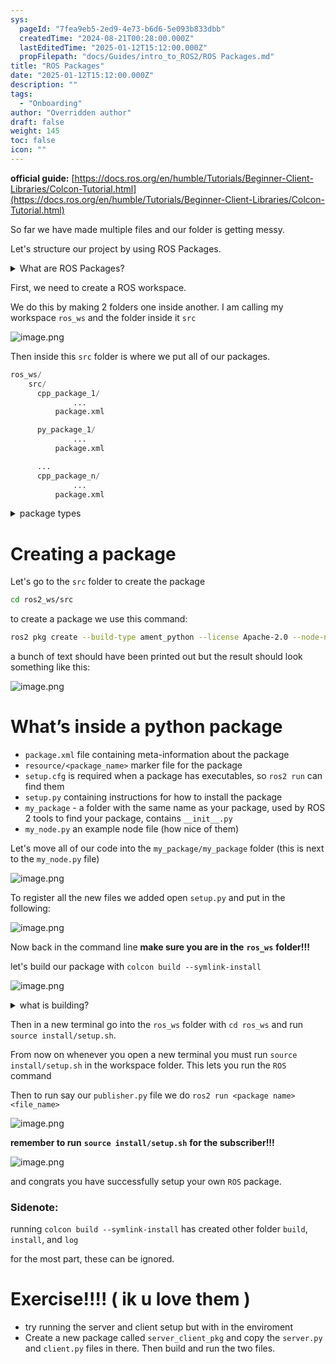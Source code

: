 ```yaml
---
sys:
  pageId: "7fea9eb5-2ed9-4e73-b6d6-5e093b833dbb"
  createdTime: "2024-08-21T00:28:00.000Z"
  lastEditedTime: "2025-01-12T15:12:00.000Z"
  propFilepath: "docs/Guides/intro_to_ROS2/ROS Packages.md"
title: "ROS Packages"
date: "2025-01-12T15:12:00.000Z"
description: ""
tags:
  - "Onboarding"
author: "Overridden author"
draft: false
weight: 145
toc: false
icon: ""
---
```


**official guide:** [https://docs.ros.org/en/humble/Tutorials/Beginner-Client-Libraries/Colcon-Tutorial.html](https://docs.ros.org/en/humble/Tutorials/Beginner-Client-Libraries/Colcon-Tutorial.html)

So far we have made multiple files and our folder is getting messy.

Let's structure our project by using ROS Packages.

<details>

<summary>What are ROS Packages?</summary>

ROS Packages are, as the name implies, packages of code that are highly sharable between ROS developers.

They consist of a folder, `package.xml` file, and source code

```python
      cpp_package_1/
		      ... imagine much code files here ..
          package.xml
```

</details>

First, we need to create a ROS workspace.

We do this by making 2 folders one inside another. I am calling my workspace `ros_ws` and the folder inside it `src`

![image.png](https://prod-files-secure.s3.us-west-2.amazonaws.com/d518164a-d88e-44d1-a4ee-3adb3bd8bce0/70706947-fd18-4537-a67b-e12946812d31/image.png?X-Amz-Algorithm=AWS4-HMAC-SHA256&X-Amz-Content-Sha256=UNSIGNED-PAYLOAD&X-Amz-Credential=ASIAZI2LB466T36AYZQO%2F20250306%2Fus-west-2%2Fs3%2Faws4_request&X-Amz-Date=20250306T170735Z&X-Amz-Expires=3600&X-Amz-Security-Token=IQoJb3JpZ2luX2VjEOj%2F%2F%2F%2F%2F%2F%2F%2F%2F%2FwEaCXVzLXdlc3QtMiJHMEUCIG%2B7l39D%2Fj21CRgMQ4z37hmdPKXv2%2F0%2FYnhkn%2BfjhAXrAiEAiLGtzycubtI5OPsZ0pqW3bEbL5OA7NQWIvPpA5yqF1Mq%2FwMIMRAAGgw2Mzc0MjMxODM4MDUiDLxqc0otZSm7URNWQircAyra2pCyy6zuXDkTSRRUysYUSwO2DYIWo3CjJZqviRHBuPcetUxrGarGFu4ciPV4i50ZgLxL06Nq6E6Uzh6UdVk6P2zJwgjqs6tMoVu0uMU3ByiyrTScGnDTu%2F2IVSe%2BNoWIyro7SX%2BK1vzvGeG0UuLV180mRFOr9BEFUmWIxc3rmR%2FHPvrpX76kmlsRpzPay8Gz9YXrKDmxT92n1sSAJ7UISvr%2F8hMukpO%2B%2Fn7QJFCGI70wS5lQxZbCHw4ctiOIXHqJoCtO7JY2FFEMGCsJId%2FvYjJPlwmKCV8nKllzZpq%2Fi3D%2FF0%2FIzAUOa6Gb6elxdyovcD6P5RII%2Fi5tNEQoCGnig0bMigMXbo66gWy1hZDjBenA8j9YQDufWqliR2ECGFnF1%2FyISYyAGgqvDN6PXVM%2B17zDvzcC%2BTnn5KMY%2Ffvvj0XaxNdVG1B4F6MLwe6QPWpRfE28TKHB6TQ70dnG9Gise%2BVv9YLvrtI0liQrWQBPJ2HxYck4YUR1VR8%2BBukrcXU5AoXyM5G4JdWxwnnavZRi%2BpZflEgB8rUCAn8NCxwhQ5%2BnpeAYJnQ2oAJJRtqFiQ%2Fb%2FzeH0Sqy9N%2F0EvrNBJ3CRYcs3MQ6tznLdM8L1tz%2FxOAS7mD%2FK%2BgdiEc5MJGQp74GOqUBTUNaDndnsFHw%2FbyV4MgX%2BAj8twqnnKWoLwYF%2FN1GJ5ufBkHASDwfPnHmf%2BEZFjtGPNrIDBcKZ6sEU5ahw1tuOViOOJG38ELiFG92fby8rXGvYDW3%2Fe%2FyFbQ5lo%2B10OUOxWb2y1%2BGin26X%2Fcue%2BHvl6yWZ2WL4iQr4aihlLYhj4qtiZKal4CdpsOqnxKp3o5UQsUBeBSbVvlbRxwC2fXpnDsLjdqn&X-Amz-Signature=09b5503eda9ac1307a3b106364e1d128e17a7c477186789339f978b95dce8889&X-Amz-SignedHeaders=host&x-id=GetObject)

Then inside this `src` folder is where we put all of our packages.

```python
ros_ws/
    src/
      cpp_package_1/
		      ...
          package.xml

      py_package_1/
		      ...
          package.xml

      ...
      cpp_package_n/
		      ...
          package.xml

```

<details>

<summary>package types</summary>

packages can be either `C++` or python.

the intern file structure is different for each but for this guide we will stick to creating python packages

</details>

# Creating a package

Let's go to the `src` folder to create the package

```bash
cd ros2_ws/src
```

to create a package we use this command:

```bash
ros2 pkg create --build-type ament_python --license Apache-2.0 --node-name my_node my_package
```

a bunch of text should have been printed out but the result should look something like this:

![image.png](https://prod-files-secure.s3.us-west-2.amazonaws.com/d518164a-d88e-44d1-a4ee-3adb3bd8bce0/e6cf1e3f-8512-4a3e-b131-079f800bf3e8/image.png?X-Amz-Algorithm=AWS4-HMAC-SHA256&X-Amz-Content-Sha256=UNSIGNED-PAYLOAD&X-Amz-Credential=ASIAZI2LB466T36AYZQO%2F20250306%2Fus-west-2%2Fs3%2Faws4_request&X-Amz-Date=20250306T170735Z&X-Amz-Expires=3600&X-Amz-Security-Token=IQoJb3JpZ2luX2VjEOj%2F%2F%2F%2F%2F%2F%2F%2F%2F%2FwEaCXVzLXdlc3QtMiJHMEUCIG%2B7l39D%2Fj21CRgMQ4z37hmdPKXv2%2F0%2FYnhkn%2BfjhAXrAiEAiLGtzycubtI5OPsZ0pqW3bEbL5OA7NQWIvPpA5yqF1Mq%2FwMIMRAAGgw2Mzc0MjMxODM4MDUiDLxqc0otZSm7URNWQircAyra2pCyy6zuXDkTSRRUysYUSwO2DYIWo3CjJZqviRHBuPcetUxrGarGFu4ciPV4i50ZgLxL06Nq6E6Uzh6UdVk6P2zJwgjqs6tMoVu0uMU3ByiyrTScGnDTu%2F2IVSe%2BNoWIyro7SX%2BK1vzvGeG0UuLV180mRFOr9BEFUmWIxc3rmR%2FHPvrpX76kmlsRpzPay8Gz9YXrKDmxT92n1sSAJ7UISvr%2F8hMukpO%2B%2Fn7QJFCGI70wS5lQxZbCHw4ctiOIXHqJoCtO7JY2FFEMGCsJId%2FvYjJPlwmKCV8nKllzZpq%2Fi3D%2FF0%2FIzAUOa6Gb6elxdyovcD6P5RII%2Fi5tNEQoCGnig0bMigMXbo66gWy1hZDjBenA8j9YQDufWqliR2ECGFnF1%2FyISYyAGgqvDN6PXVM%2B17zDvzcC%2BTnn5KMY%2Ffvvj0XaxNdVG1B4F6MLwe6QPWpRfE28TKHB6TQ70dnG9Gise%2BVv9YLvrtI0liQrWQBPJ2HxYck4YUR1VR8%2BBukrcXU5AoXyM5G4JdWxwnnavZRi%2BpZflEgB8rUCAn8NCxwhQ5%2BnpeAYJnQ2oAJJRtqFiQ%2Fb%2FzeH0Sqy9N%2F0EvrNBJ3CRYcs3MQ6tznLdM8L1tz%2FxOAS7mD%2FK%2BgdiEc5MJGQp74GOqUBTUNaDndnsFHw%2FbyV4MgX%2BAj8twqnnKWoLwYF%2FN1GJ5ufBkHASDwfPnHmf%2BEZFjtGPNrIDBcKZ6sEU5ahw1tuOViOOJG38ELiFG92fby8rXGvYDW3%2Fe%2FyFbQ5lo%2B10OUOxWb2y1%2BGin26X%2Fcue%2BHvl6yWZ2WL4iQr4aihlLYhj4qtiZKal4CdpsOqnxKp3o5UQsUBeBSbVvlbRxwC2fXpnDsLjdqn&X-Amz-Signature=04ad37608e67cd9039f6e8607e053eae7758fd975bc1d9bc61128a6bceec8def&X-Amz-SignedHeaders=host&x-id=GetObject)

# What’s inside a python package

- `package.xml` file containing meta-information about the package
- `resource/<package_name>` marker file for the package
- `setup.cfg` is required when a package has executables, so `ros2 run` can find them
- `setup.py` containing instructions for how to install the package
- `my_package` - a folder with the same name as your package, used by ROS 2 tools to find your package, contains `__init__.py`
- `my_node.py` an example node file (how nice of them)

Let's move all of our code into the `my_package/my_package` folder (this is next to the `my_node.py` file)

![image.png](https://prod-files-secure.s3.us-west-2.amazonaws.com/d518164a-d88e-44d1-a4ee-3adb3bd8bce0/9ce58f11-0da9-4d3e-b86d-506a9685d378/image.png?X-Amz-Algorithm=AWS4-HMAC-SHA256&X-Amz-Content-Sha256=UNSIGNED-PAYLOAD&X-Amz-Credential=ASIAZI2LB466T36AYZQO%2F20250306%2Fus-west-2%2Fs3%2Faws4_request&X-Amz-Date=20250306T170735Z&X-Amz-Expires=3600&X-Amz-Security-Token=IQoJb3JpZ2luX2VjEOj%2F%2F%2F%2F%2F%2F%2F%2F%2F%2FwEaCXVzLXdlc3QtMiJHMEUCIG%2B7l39D%2Fj21CRgMQ4z37hmdPKXv2%2F0%2FYnhkn%2BfjhAXrAiEAiLGtzycubtI5OPsZ0pqW3bEbL5OA7NQWIvPpA5yqF1Mq%2FwMIMRAAGgw2Mzc0MjMxODM4MDUiDLxqc0otZSm7URNWQircAyra2pCyy6zuXDkTSRRUysYUSwO2DYIWo3CjJZqviRHBuPcetUxrGarGFu4ciPV4i50ZgLxL06Nq6E6Uzh6UdVk6P2zJwgjqs6tMoVu0uMU3ByiyrTScGnDTu%2F2IVSe%2BNoWIyro7SX%2BK1vzvGeG0UuLV180mRFOr9BEFUmWIxc3rmR%2FHPvrpX76kmlsRpzPay8Gz9YXrKDmxT92n1sSAJ7UISvr%2F8hMukpO%2B%2Fn7QJFCGI70wS5lQxZbCHw4ctiOIXHqJoCtO7JY2FFEMGCsJId%2FvYjJPlwmKCV8nKllzZpq%2Fi3D%2FF0%2FIzAUOa6Gb6elxdyovcD6P5RII%2Fi5tNEQoCGnig0bMigMXbo66gWy1hZDjBenA8j9YQDufWqliR2ECGFnF1%2FyISYyAGgqvDN6PXVM%2B17zDvzcC%2BTnn5KMY%2Ffvvj0XaxNdVG1B4F6MLwe6QPWpRfE28TKHB6TQ70dnG9Gise%2BVv9YLvrtI0liQrWQBPJ2HxYck4YUR1VR8%2BBukrcXU5AoXyM5G4JdWxwnnavZRi%2BpZflEgB8rUCAn8NCxwhQ5%2BnpeAYJnQ2oAJJRtqFiQ%2Fb%2FzeH0Sqy9N%2F0EvrNBJ3CRYcs3MQ6tznLdM8L1tz%2FxOAS7mD%2FK%2BgdiEc5MJGQp74GOqUBTUNaDndnsFHw%2FbyV4MgX%2BAj8twqnnKWoLwYF%2FN1GJ5ufBkHASDwfPnHmf%2BEZFjtGPNrIDBcKZ6sEU5ahw1tuOViOOJG38ELiFG92fby8rXGvYDW3%2Fe%2FyFbQ5lo%2B10OUOxWb2y1%2BGin26X%2Fcue%2BHvl6yWZ2WL4iQr4aihlLYhj4qtiZKal4CdpsOqnxKp3o5UQsUBeBSbVvlbRxwC2fXpnDsLjdqn&X-Amz-Signature=a80485b499e9bcac7200e703783fb837d1cfa422c2c9018e36295df005402ec0&X-Amz-SignedHeaders=host&x-id=GetObject)

To register all the new files we added open `setup.py` and put in the following:

![image.png](https://prod-files-secure.s3.us-west-2.amazonaws.com/d518164a-d88e-44d1-a4ee-3adb3bd8bce0/1cd7c262-4cae-4496-9d75-c178537d24a2/image.png?X-Amz-Algorithm=AWS4-HMAC-SHA256&X-Amz-Content-Sha256=UNSIGNED-PAYLOAD&X-Amz-Credential=ASIAZI2LB466T36AYZQO%2F20250306%2Fus-west-2%2Fs3%2Faws4_request&X-Amz-Date=20250306T170735Z&X-Amz-Expires=3600&X-Amz-Security-Token=IQoJb3JpZ2luX2VjEOj%2F%2F%2F%2F%2F%2F%2F%2F%2F%2FwEaCXVzLXdlc3QtMiJHMEUCIG%2B7l39D%2Fj21CRgMQ4z37hmdPKXv2%2F0%2FYnhkn%2BfjhAXrAiEAiLGtzycubtI5OPsZ0pqW3bEbL5OA7NQWIvPpA5yqF1Mq%2FwMIMRAAGgw2Mzc0MjMxODM4MDUiDLxqc0otZSm7URNWQircAyra2pCyy6zuXDkTSRRUysYUSwO2DYIWo3CjJZqviRHBuPcetUxrGarGFu4ciPV4i50ZgLxL06Nq6E6Uzh6UdVk6P2zJwgjqs6tMoVu0uMU3ByiyrTScGnDTu%2F2IVSe%2BNoWIyro7SX%2BK1vzvGeG0UuLV180mRFOr9BEFUmWIxc3rmR%2FHPvrpX76kmlsRpzPay8Gz9YXrKDmxT92n1sSAJ7UISvr%2F8hMukpO%2B%2Fn7QJFCGI70wS5lQxZbCHw4ctiOIXHqJoCtO7JY2FFEMGCsJId%2FvYjJPlwmKCV8nKllzZpq%2Fi3D%2FF0%2FIzAUOa6Gb6elxdyovcD6P5RII%2Fi5tNEQoCGnig0bMigMXbo66gWy1hZDjBenA8j9YQDufWqliR2ECGFnF1%2FyISYyAGgqvDN6PXVM%2B17zDvzcC%2BTnn5KMY%2Ffvvj0XaxNdVG1B4F6MLwe6QPWpRfE28TKHB6TQ70dnG9Gise%2BVv9YLvrtI0liQrWQBPJ2HxYck4YUR1VR8%2BBukrcXU5AoXyM5G4JdWxwnnavZRi%2BpZflEgB8rUCAn8NCxwhQ5%2BnpeAYJnQ2oAJJRtqFiQ%2Fb%2FzeH0Sqy9N%2F0EvrNBJ3CRYcs3MQ6tznLdM8L1tz%2FxOAS7mD%2FK%2BgdiEc5MJGQp74GOqUBTUNaDndnsFHw%2FbyV4MgX%2BAj8twqnnKWoLwYF%2FN1GJ5ufBkHASDwfPnHmf%2BEZFjtGPNrIDBcKZ6sEU5ahw1tuOViOOJG38ELiFG92fby8rXGvYDW3%2Fe%2FyFbQ5lo%2B10OUOxWb2y1%2BGin26X%2Fcue%2BHvl6yWZ2WL4iQr4aihlLYhj4qtiZKal4CdpsOqnxKp3o5UQsUBeBSbVvlbRxwC2fXpnDsLjdqn&X-Amz-Signature=ee11bb0ce7751f82de2dac6fd91039fe9ac1effb2e8f55a23c39763d8e2f23a2&X-Amz-SignedHeaders=host&x-id=GetObject)

Now back in the command line **make sure you are in the** **`ros_ws`** **folder!!!**

let's build our package with `colcon build --symlink-install`

![image.png](https://prod-files-secure.s3.us-west-2.amazonaws.com/d518164a-d88e-44d1-a4ee-3adb3bd8bce0/2f2a0d27-b173-48fd-b189-5f5c0ce65619/image.png?X-Amz-Algorithm=AWS4-HMAC-SHA256&X-Amz-Content-Sha256=UNSIGNED-PAYLOAD&X-Amz-Credential=ASIAZI2LB466T36AYZQO%2F20250306%2Fus-west-2%2Fs3%2Faws4_request&X-Amz-Date=20250306T170735Z&X-Amz-Expires=3600&X-Amz-Security-Token=IQoJb3JpZ2luX2VjEOj%2F%2F%2F%2F%2F%2F%2F%2F%2F%2FwEaCXVzLXdlc3QtMiJHMEUCIG%2B7l39D%2Fj21CRgMQ4z37hmdPKXv2%2F0%2FYnhkn%2BfjhAXrAiEAiLGtzycubtI5OPsZ0pqW3bEbL5OA7NQWIvPpA5yqF1Mq%2FwMIMRAAGgw2Mzc0MjMxODM4MDUiDLxqc0otZSm7URNWQircAyra2pCyy6zuXDkTSRRUysYUSwO2DYIWo3CjJZqviRHBuPcetUxrGarGFu4ciPV4i50ZgLxL06Nq6E6Uzh6UdVk6P2zJwgjqs6tMoVu0uMU3ByiyrTScGnDTu%2F2IVSe%2BNoWIyro7SX%2BK1vzvGeG0UuLV180mRFOr9BEFUmWIxc3rmR%2FHPvrpX76kmlsRpzPay8Gz9YXrKDmxT92n1sSAJ7UISvr%2F8hMukpO%2B%2Fn7QJFCGI70wS5lQxZbCHw4ctiOIXHqJoCtO7JY2FFEMGCsJId%2FvYjJPlwmKCV8nKllzZpq%2Fi3D%2FF0%2FIzAUOa6Gb6elxdyovcD6P5RII%2Fi5tNEQoCGnig0bMigMXbo66gWy1hZDjBenA8j9YQDufWqliR2ECGFnF1%2FyISYyAGgqvDN6PXVM%2B17zDvzcC%2BTnn5KMY%2Ffvvj0XaxNdVG1B4F6MLwe6QPWpRfE28TKHB6TQ70dnG9Gise%2BVv9YLvrtI0liQrWQBPJ2HxYck4YUR1VR8%2BBukrcXU5AoXyM5G4JdWxwnnavZRi%2BpZflEgB8rUCAn8NCxwhQ5%2BnpeAYJnQ2oAJJRtqFiQ%2Fb%2FzeH0Sqy9N%2F0EvrNBJ3CRYcs3MQ6tznLdM8L1tz%2FxOAS7mD%2FK%2BgdiEc5MJGQp74GOqUBTUNaDndnsFHw%2FbyV4MgX%2BAj8twqnnKWoLwYF%2FN1GJ5ufBkHASDwfPnHmf%2BEZFjtGPNrIDBcKZ6sEU5ahw1tuOViOOJG38ELiFG92fby8rXGvYDW3%2Fe%2FyFbQ5lo%2B10OUOxWb2y1%2BGin26X%2Fcue%2BHvl6yWZ2WL4iQr4aihlLYhj4qtiZKal4CdpsOqnxKp3o5UQsUBeBSbVvlbRxwC2fXpnDsLjdqn&X-Amz-Signature=6a8980b6567cbec3b031d45b340485dff85baf10ad96107504d267373ca22bd0&X-Amz-SignedHeaders=host&x-id=GetObject)

<details>

<summary>what is building?</summary>

if you are a CS major at Rose-Hulman you will learn the answer to this in CSSE132

but TLDR; is it combines all the code files into one program that can be run easily 

</details>

Then in a new terminal go into the `ros_ws` folder with `cd ros_ws` and run `source install/setup.sh`. 

From now on whenever you open a new terminal you must run `source install/setup.sh` in the workspace folder. This lets you run the `ROS` command

Then to run say our `publisher.py` file we do `ros2 run <package name> <file_name>`

![image.png](https://prod-files-secure.s3.us-west-2.amazonaws.com/d518164a-d88e-44d1-a4ee-3adb3bd8bce0/4f4b1219-3a44-4632-aa0a-ce3471699f59/image.png?X-Amz-Algorithm=AWS4-HMAC-SHA256&X-Amz-Content-Sha256=UNSIGNED-PAYLOAD&X-Amz-Credential=ASIAZI2LB466T36AYZQO%2F20250306%2Fus-west-2%2Fs3%2Faws4_request&X-Amz-Date=20250306T170735Z&X-Amz-Expires=3600&X-Amz-Security-Token=IQoJb3JpZ2luX2VjEOj%2F%2F%2F%2F%2F%2F%2F%2F%2F%2FwEaCXVzLXdlc3QtMiJHMEUCIG%2B7l39D%2Fj21CRgMQ4z37hmdPKXv2%2F0%2FYnhkn%2BfjhAXrAiEAiLGtzycubtI5OPsZ0pqW3bEbL5OA7NQWIvPpA5yqF1Mq%2FwMIMRAAGgw2Mzc0MjMxODM4MDUiDLxqc0otZSm7URNWQircAyra2pCyy6zuXDkTSRRUysYUSwO2DYIWo3CjJZqviRHBuPcetUxrGarGFu4ciPV4i50ZgLxL06Nq6E6Uzh6UdVk6P2zJwgjqs6tMoVu0uMU3ByiyrTScGnDTu%2F2IVSe%2BNoWIyro7SX%2BK1vzvGeG0UuLV180mRFOr9BEFUmWIxc3rmR%2FHPvrpX76kmlsRpzPay8Gz9YXrKDmxT92n1sSAJ7UISvr%2F8hMukpO%2B%2Fn7QJFCGI70wS5lQxZbCHw4ctiOIXHqJoCtO7JY2FFEMGCsJId%2FvYjJPlwmKCV8nKllzZpq%2Fi3D%2FF0%2FIzAUOa6Gb6elxdyovcD6P5RII%2Fi5tNEQoCGnig0bMigMXbo66gWy1hZDjBenA8j9YQDufWqliR2ECGFnF1%2FyISYyAGgqvDN6PXVM%2B17zDvzcC%2BTnn5KMY%2Ffvvj0XaxNdVG1B4F6MLwe6QPWpRfE28TKHB6TQ70dnG9Gise%2BVv9YLvrtI0liQrWQBPJ2HxYck4YUR1VR8%2BBukrcXU5AoXyM5G4JdWxwnnavZRi%2BpZflEgB8rUCAn8NCxwhQ5%2BnpeAYJnQ2oAJJRtqFiQ%2Fb%2FzeH0Sqy9N%2F0EvrNBJ3CRYcs3MQ6tznLdM8L1tz%2FxOAS7mD%2FK%2BgdiEc5MJGQp74GOqUBTUNaDndnsFHw%2FbyV4MgX%2BAj8twqnnKWoLwYF%2FN1GJ5ufBkHASDwfPnHmf%2BEZFjtGPNrIDBcKZ6sEU5ahw1tuOViOOJG38ELiFG92fby8rXGvYDW3%2Fe%2FyFbQ5lo%2B10OUOxWb2y1%2BGin26X%2Fcue%2BHvl6yWZ2WL4iQr4aihlLYhj4qtiZKal4CdpsOqnxKp3o5UQsUBeBSbVvlbRxwC2fXpnDsLjdqn&X-Amz-Signature=84a8c6b8e6d56e2700fb86596e9fb90f3bd3728d95ede6473c2e6d24ab839e17&X-Amz-SignedHeaders=host&x-id=GetObject)

**remember to run** **`source install/setup.sh`** **for the subscriber!!!**

![image.png](https://prod-files-secure.s3.us-west-2.amazonaws.com/d518164a-d88e-44d1-a4ee-3adb3bd8bce0/02121119-dad4-49ec-8356-c956108b4243/image.png?X-Amz-Algorithm=AWS4-HMAC-SHA256&X-Amz-Content-Sha256=UNSIGNED-PAYLOAD&X-Amz-Credential=ASIAZI2LB466T36AYZQO%2F20250306%2Fus-west-2%2Fs3%2Faws4_request&X-Amz-Date=20250306T170735Z&X-Amz-Expires=3600&X-Amz-Security-Token=IQoJb3JpZ2luX2VjEOj%2F%2F%2F%2F%2F%2F%2F%2F%2F%2FwEaCXVzLXdlc3QtMiJHMEUCIG%2B7l39D%2Fj21CRgMQ4z37hmdPKXv2%2F0%2FYnhkn%2BfjhAXrAiEAiLGtzycubtI5OPsZ0pqW3bEbL5OA7NQWIvPpA5yqF1Mq%2FwMIMRAAGgw2Mzc0MjMxODM4MDUiDLxqc0otZSm7URNWQircAyra2pCyy6zuXDkTSRRUysYUSwO2DYIWo3CjJZqviRHBuPcetUxrGarGFu4ciPV4i50ZgLxL06Nq6E6Uzh6UdVk6P2zJwgjqs6tMoVu0uMU3ByiyrTScGnDTu%2F2IVSe%2BNoWIyro7SX%2BK1vzvGeG0UuLV180mRFOr9BEFUmWIxc3rmR%2FHPvrpX76kmlsRpzPay8Gz9YXrKDmxT92n1sSAJ7UISvr%2F8hMukpO%2B%2Fn7QJFCGI70wS5lQxZbCHw4ctiOIXHqJoCtO7JY2FFEMGCsJId%2FvYjJPlwmKCV8nKllzZpq%2Fi3D%2FF0%2FIzAUOa6Gb6elxdyovcD6P5RII%2Fi5tNEQoCGnig0bMigMXbo66gWy1hZDjBenA8j9YQDufWqliR2ECGFnF1%2FyISYyAGgqvDN6PXVM%2B17zDvzcC%2BTnn5KMY%2Ffvvj0XaxNdVG1B4F6MLwe6QPWpRfE28TKHB6TQ70dnG9Gise%2BVv9YLvrtI0liQrWQBPJ2HxYck4YUR1VR8%2BBukrcXU5AoXyM5G4JdWxwnnavZRi%2BpZflEgB8rUCAn8NCxwhQ5%2BnpeAYJnQ2oAJJRtqFiQ%2Fb%2FzeH0Sqy9N%2F0EvrNBJ3CRYcs3MQ6tznLdM8L1tz%2FxOAS7mD%2FK%2BgdiEc5MJGQp74GOqUBTUNaDndnsFHw%2FbyV4MgX%2BAj8twqnnKWoLwYF%2FN1GJ5ufBkHASDwfPnHmf%2BEZFjtGPNrIDBcKZ6sEU5ahw1tuOViOOJG38ELiFG92fby8rXGvYDW3%2Fe%2FyFbQ5lo%2B10OUOxWb2y1%2BGin26X%2Fcue%2BHvl6yWZ2WL4iQr4aihlLYhj4qtiZKal4CdpsOqnxKp3o5UQsUBeBSbVvlbRxwC2fXpnDsLjdqn&X-Amz-Signature=84cab939c3e72c014ccb2ea364a09d81a9f3d181bdc98b7483322c94eb3ab4bf&X-Amz-SignedHeaders=host&x-id=GetObject)

and congrats you have successfully setup your own `ROS` package.

### Sidenote:

running `colcon build --symlink-install` has created other folder `build`, `install`, and `log`

for the most part, these can be ignored.

# Exercise!!!! ( ik u love them )

- try running the server and client setup but with in the enviroment
- Create a new package called `server_client_pkg` and copy the `server.py` and `client.py` files in there. Then build and run the two files.
